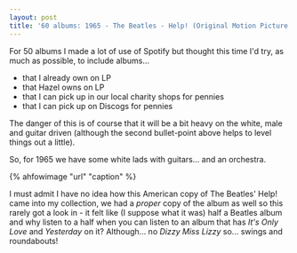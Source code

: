 ```yaml
---
layout: post
title: '60 albums: 1965 - The Beatles - Help! (Original Motion Picture Soundtrack)'
---
```

For 50 albums I made a lot of use of Spotify but thought this time I'd try, as much as possible, to include albums...

- that I already own on LP
- that Hazel owns on LP
- that I can pick up in our local charity shops for pennies
- that I can pick up on Discogs for pennies

The danger of this is of course that it will be a bit heavy on the white, male and guitar driven (although the second bullet-point above helps to level things out a little).

So, for 1965 we have some white lads with guitars... and an orchestra.

{% ahfowimage "url" "caption" %}

I must admit I have no idea how this American copy of The Beatles' Help! came into my collection, we had a _proper_ copy of the album as well so this rarely got a look in - it felt like (I suppose what it was) half a Beatles album and why listen to a half when you can listen to an album that has _It's Only Love_ and _Yesterday_ on it? Although... no _Dizzy Miss Lizzy_ so... swings and roundabouts!


